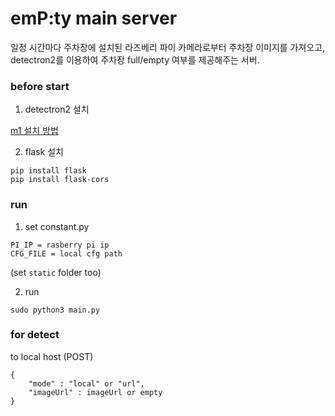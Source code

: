 # emP:ty main server

일정 시간마다 주차장에 설치된 라즈베리 파이 카메라로부터 주차장 이미지를 가져오고, detectron2를 이용하여 주차장 full/empty 여부를 제공해주는 서버.

### before start
1. detectron2 설치

[m1 설치 방법](https://velog.io/@huttzza/m1-detectron2-%EC%84%A4%EC%B9%98)

2. flask 설치

```
pip install flask
pip install flask-cors
```

### run
1. set constant.py
```
PI_IP = rasberry pi ip
CFG_FILE = local cfg path
```
(set `static` folder too)

2. run

```
sudo python3 main.py
```

### for detect
to local host (POST)
```
{
    "mode" : "local" or "url",
    "imageUrl" : imageUrl or empty
}
```
